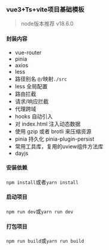 ### vue3+Ts+vite项目基础模板

> node版本推荐 v18.6.0

#### 封装内容
- vue-router
- pinia
- axios 
- less
- 路径别名 `@/`映射`./src`
- less 全局配置
- 路由拦截
- 请求/响应拦截
- 代理跨域
- hooks 自动引入
- 对 index.html 注入动态数据
- 使用 gzip 或者 brotli 来压缩资源
- pinia 持久化 pinia-plugin-persist
- 常用工具库，复用的uview组件方法库
- dayjs

#### 安装依赖
`npm install`或者`yarn install`

#### 启动项目
`npm run dev`或`yarn run dev`

#### 打包项目
`npm run build`或`yarn run build`

